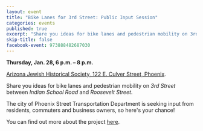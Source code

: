 ```yaml
---
layout: event
title: "Bike Lanes for 3rd Street: Public Input Session"
categories: events
published: true
excerpt: "Share you ideas for bike lanes and pedestrian mobility on 3rd Street."
skip-title: false
facebook-event: 973888482687030
---
```


**Thursday, Jan. 28, 6 p.m. – 8 p.m.**

[Arizona Jewish Historical Society, 122 E. Culver Street, Phoenix](https://goo.gl/maps/iKDQbH7GxDy).

Share you ideas for bike lanes and pedestrian mobility on *3rd Street* between *Indian School Road* and *Roosevelt Street*.

The city of Phoenix Street Transportation Department is seeking input from residents, commuters and business owners, so here's your chance! 

You can find out more about the project [here](http://1.usa.gov/1KfK9SO).
